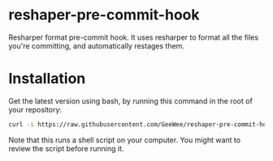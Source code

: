 # reshaper-pre-commit-hook
Resharper format pre-commit hook. It uses resharper to format all the files you're committing, and automatically restages them.

# Installation
Get the latest version using bash, by running this command in the root of your repository:
```bash
curl -s https://raw.githubusercontent.com/GeeWee/reshaper-pre-commit-hook/master/install-git-hook.sh | sh
```
Note that this runs a shell script on your computer. You might want to review the script before running it.
